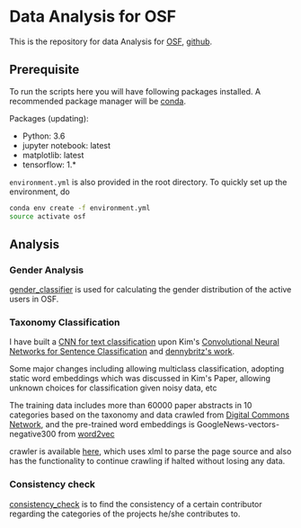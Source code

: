 # Data Analysis for OSF
This is the repository for data Analysis for [OSF](https://osf.io), [github](https://github.com/centerforopenscience/osf.io).

## Prerequisite
To run the scripts here you will have following packages installed. A recommended package manager will be [conda](https://conda.io/miniconda.html).

Packages (updating):

* Python: 3.6
* jupyter notebook: latest
* matplotlib: latest
* tensorflow: 1.*

`environment.yml` is also provided in the root directory. To quickly set up the environment, do

```bash
conda env create -f environment.yml
source activate osf
```

## Analysis

### Gender Analysis
[gender_classifier](https://github.com/shadowgamefly/osf_analysis/blob/master/gender_classifier.ipynb) is used for calculating the gender distribution of the active users in OSF.

### Taxonomy Classification
I have built a [CNN for text classification](https://github.com/shadowgamefly/osf_analysis/blob/master/cnn) upon Kim's [Convolutional Neural Networks for Sentence Classification](http://arxiv.org/abs/1408.5882) and [dennybritz's work](https://github.com/dennybritz/cnn-text-classification-tf).

Some major changes including allowing multiclass classification, adopting static word embeddings which was discussed in Kim's Paper, allowing unknown choices for classification given noisy data, etc

The training data includes more than 60000 paper abstracts in 10 categories based on the taxonomy and data crawled from [Digital Commons Network](network.bepress.com), and the pre-trained word embeddings is GoogleNews-vectors-negative300 from [word2vec](https://code.google.com/archive/p/word2vec/)

crawler is available [here](https://github.com/shadowgamefly/osf_analysis/blob/master/crawler), which uses xlml to parse the page source and also has the functionality to continue crawling if halted without losing any data.

### Consistency check
[consistency_check](https://github.com/shadowgamefly/osf_analysis/blob/master/consistency_check.ipynb) is to find the consistency of a certain contributor regarding the categories of the projects he/she contributes to.
